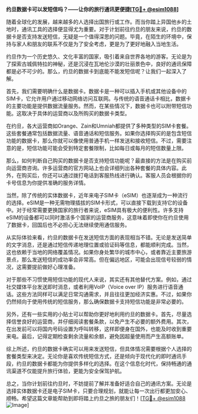 **约旦数据卡可以发短信吗？——让你的旅行通讯更便捷[[TG💪+ @esim1088](https://t.me/s/esim1088)]**

随着全球化的发展，越来越多的人选择出国旅行或工作。而当你踏上异国他乡的土地时，通讯工具的选择便显得尤为重要。对于计划前往约旦的朋友来说，约旦的数据卡是否支持发送短信，无疑是一个值得深思的问题。毕竟，在陌生的环境中，保持与家人和朋友的联系不仅是为了安全考虑，更是为了更好地融入当地生活。

约旦作为一个历史悠久、文化丰富的国家，吸引着来自世界各地的游客。无论是为了探索古城佩特拉的神秘，还是沉浸在瓦地伦沙漠的壮丽景色中，良好的通讯保障都是必不可少的。那么，约旦的数据卡到底能不能发短信呢？让我们一起深入了解。

首先，我们需要明确什么是数据卡。数据卡是一种可以插入手机或其他设备中的SIM卡，它允许用户通过移动网络访问互联网。与传统的语音通话卡相比，数据卡的主要功能是提供数据流量服务。然而，在某些情况下，数据卡也可以附带短信功能。这取决于具体的运营商以及所购买的数据卡类型。

在约旦，各大运营商如Orange、Zain和Umniah都提供了多种类型的SIM卡套餐。这些套餐通常包括数据流量、语音通话和短信服务。如果你选择购买的是包含短信功能的数据卡，那么你就可以像使用普通手机一样发送和接收短信。不过，需要注意的是，短信功能可能会受到特定套餐限制，比如每日或每月的短信数量上限。

那么，如何判断自己购买的数据卡是否支持短信功能呢？最直接的方法是在购买前向运营商咨询。许多运营商的官方网站上也会详细列出各种套餐的具体内容。此外，在购买后，你还可以通过拨打电话到客服热线进行确认。客服人员会根据你的卡号信息为你提供准确的服务详情。

当然，除了传统的实体数据卡，近年来电子SIM卡（eSIM）也逐渐成为一种流行的选择。eSIM是一种无需物理插拔的SIM卡形式，可以直接下载到支持它的设备中。对于经常需要更换国家的旅行者来说，eSIM具有极大的便利性。许多支持eSIM的设备都可以同时激活多个国家的运营商服务，这意味着即使你在约旦使用了数据卡，回国后也不必担心无法继续使用通信服务。

从实际体验来看，约旦的数据卡在发送短信方面的表现相当不错。无论是发送简单的文字消息，还是通过短信传递地理位置或验证码等信息，都能顺利完成。当然，这也依赖于当地的网络覆盖情况。如果你身处繁华的城市中心，或者靠近主要旅游景点，那么发送短信的成功率会非常高。但在偏远地区，可能会出现信号较弱的情况，这需要提前做好心理准备。

对于那些不习惯使用短信功能的现代人来说，其实还有其他替代方案。例如，通过社交媒体平台发送即时消息，或者利用VoIP（Voice over IP）服务进行语音通话。这些方法同样可以满足日常沟通需求，并且往往更加经济实惠。不过，如果你仍然倾向于使用传统的短信服务，那么确保数据卡支持短信功能是非常必要的。

另外，还有一些实用的小贴士可以帮助你更好地利用约旦的数据卡。首先，尽量选择信誉良好的运营商，并仔细阅读套餐条款，以免产生不必要的额外费用。其次，在出发前可以将国内号码设置为呼叫转移，这样即便身在国外，也能及时收到重要来电。最后，记得定期检查剩余流量和余额，避免因超量使用而产生高额账单。

综上所述，约旦的数据卡确实可以用来发送短信，但具体情况需要根据个人选择的套餐类型来决定。无论你是喜欢传统短信方式，还是倾向于现代化的即时通讯手段，约旦的数据卡都能为你提供多样化的选择。在这个信息化时代，保持畅通的通讯渠道不仅能提升旅行体验，更能为安全保驾护航。

总之，当你计划前往约旦时，不妨提前了解并准备好适合自己的通讯方案。无论是选择实体数据卡还是电子SIM卡，只要合理规划，就能让每一次出行都更加安心、顺畅。希望这篇文章能帮助到即将踏上约旦之旅的朋友们！[[TG💪+ @esim1088](https://t.me/s/esim1088) ![Image](https://i.postimg.cc/4NQfJmqS/Snipaste-2025-05-13-00-14-12.png)]